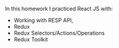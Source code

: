 In this homework I practiced React JS with:
- Working with RESP API,
- Redux
- Redux Selectors/Actions/Operations
- Redux Toolkit

